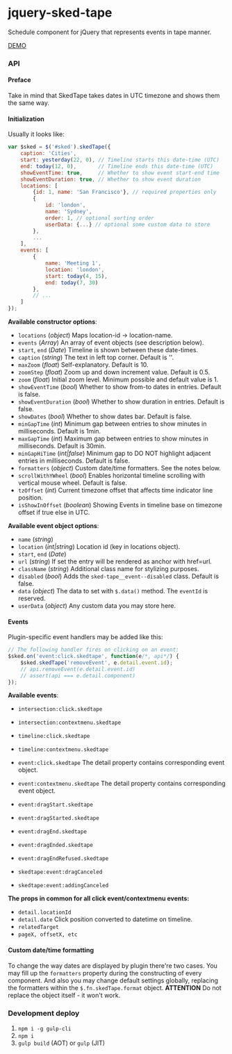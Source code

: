 # jquery-sked-tape
Schedule component for jQuery that represents events in tape manner.

[DEMO](https://lexkrstn.github.io/jquery-sked-tape/)

### API

#### Preface

Take in mind that SkedTape takes dates in UTC timezone and shows them the same way.

#### Initialization

Usually it looks like:
```javascript
var $sked = $('#sked').skedTape({
    caption: 'Cities',
    start: yesterday(22, 0), // Timeline starts this date-time (UTC)
    end: today(12, 0),       // Timeline ends this date-time (UTC)
    showEventTime: true,     // Whether to show event start-end time
    showEventDuration: true, // Whether to show event duration
    locations: [
        {id: 1, name: 'San Francisco'}, // required properties only
        {
            id: 'london',
            name: 'Sydney',
            order: 1, // optional sorting order
            userData: {...} // optional some custom data to store
        },
        ...
    ],
    events: [
        {
            name: 'Meeting 1',
            location: 'london',
            start: today(4, 15),
            end: today(7, 30)
        },
        // ...
    ]
});
```

**Available constructor options**:
- `locations` (_object_) Maps location-id -> location-name.
- `events` (_Array_) An array of event objects (see description below).
- `start`, `end` (_Date_) Timeline is shown between these date-times.
- `caption` (_string_) The text in left top corner. Default is ''.
- `maxZoom` (_float_) Self-explanatory. Default is 10.
- `zoomStep` (_float_) Zoom up and down increment value. Default is 0.5.
- `zoom` (_float_) Initial zoom level. Minimum possible and default value is 1.
- `showEventTime` (_bool_) Whether to show from-to dates in entries. Default is false.
- `showEventDuration` (_bool_) Whether to show duration in entries. Default is false.
- `showDates` (_bool_) Whether to show dates bar. Default is false.
- `minGapTime` (_int_) Minimum gap between entries to show minutes in milliseconds. Default is 1min. 
- `maxGapTime` (_int_) Maximum gap between entries to show minutes in milliseconds. Default is 30min.
- `minGapHiTime` (_int|false_) Minimum gap to DO NOT highlight adjacent entries in milliseconds. Default is false.
- `formatters` (_object_) Custom date/time formatters. See the notes below.
- `scrollWithYWheel` (_bool_) Enables horizontal timeline scrolling with vertical mouse wheel. Default is false.
- `tzOffset` (_int_) Current timezone offset that affects time indicator line position.
- `isShowInOffset` (_boolean_) Showing Events in timeline base on timezone offset if true else in UTC.

**Available event object options**:
- `name` (_string_)
- `location` (_int|string_) Location id (key in locations object).
- `start`, `end` (_Date_)
- `url` (_string_) If set the entry will be rendered as anchor with href=url.
- `className` (_string_) Additional class name for stylizing purposes.
- `disabled` (_bool_) Adds the `sked-tape__event--disabled` class. Default is false.
- `data` (_object_) The data to set with `$.data()` method. The `eventId` is reserved.
- `userData` (_object_) Any custom data you may store here.

#### Events

Plugin-specific event handlers may be added like this:
```javascript
// The following handler fires on clicking on an event:
$sked.on('event:click.skedtape', function(e/*, api*/) {
    $sked.skedTape('removeEvent', e.detail.event.id);
    // api.removeEvent(e.detail.event.id)
    // assert(api === e.detail.component)
});
```

**Available events**:
- `intersection:click.skedtape`
- `intersection:contextmenu.skedtape`
- `timeline:click.skedtape`
- `timeline:contextmenu.skedtape`
- `event:click.skedtape` The detail property contains corresponding event object.
- `event:contextmenu.skedtape` The detail property contains corresponding event object.

- `event:dragStart.skedtape`
- `event:dragStarted.skedtape`
- `event:dragEnd.skedtape`
- `event:dragEnded.skedtape`
- `event:dragEndRefused.skedtape`
- `skedtape:event:dragCanceled`
- `skedtape:event:addingCanceled`

**The props in common for all click event/contextmenu events:**
- `detail.locationId`
- `detail.date` Click position converted to datetime on timeline.
- `relatedTarget`
- `pageX, offsetX, etc`

#### Custom date/time formatting

To change the way dates are displayed by plugin there're two cases. You may
fill up the `formatters` property during the constructing of every component.
And also you may change default settings globally, replacing the formatters
within the `$.fn.skedTape.format` object. **ATTENTION** Do not replace the
object itself - it won't work.

### Development deploy
1. `npm i -g gulp-cli`
2. `npm i`
3. `gulp build` (AOT) or `gulp` (JIT)
